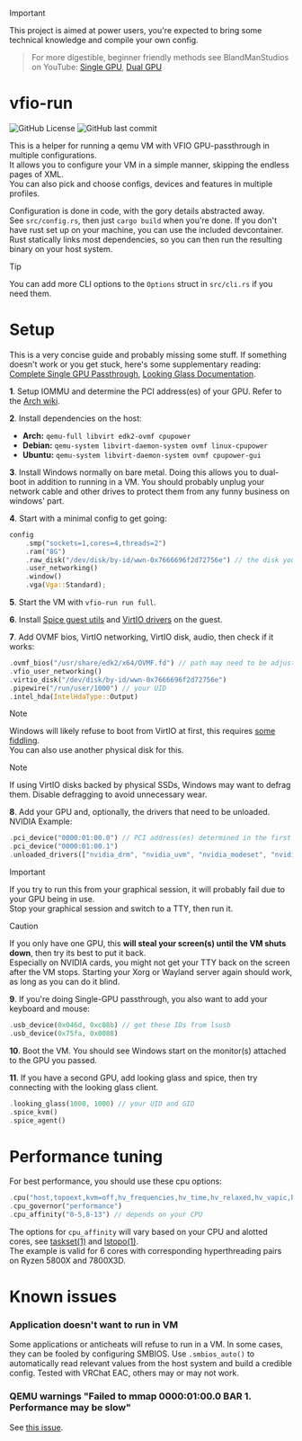 > [!IMPORTANT]
This project is aimed at power users, you're expected to bring some technical knowledge and compile your own config.  
> For more digestible, beginner friendly methods see BlandManStudios on YouTube: [Single GPU][single-gpu], [Dual GPU][multi-gpu]

[single-gpu]: https://www.youtube.com/watch?v=eTWf5D092VY
[multi-gpu]: https://www.youtube.com/watch?v=m8xj2Py8KPc

# vfio-run

![GitHub License](https://img.shields.io/github/license/thorio/vfio-run?style=flat-square)
![GitHub last commit](https://img.shields.io/github/last-commit/thorio/vfio-run?style=flat-square)

This is a helper for running a qemu VM with VFIO GPU-passthrough in multiple configurations.  
It allows you to configure your VM in a simple manner, skipping the endless pages of XML.  
You can also pick and choose configs, devices and features in multiple profiles.

Configuration is done in code, with the gory details abstracted away.  
See `src/config.rs`, then just `cargo build` when you're done. If you don't have rust set up on your machine, you can use the included devcontainer.  
Rust statically links most dependencies, so you can then run the resulting binary on your host system.

> [!TIP]
> You can add more CLI options to the `Options` struct in `src/cli.rs` if you need them.

# Setup
This is a very concise guide and probably missing some stuff. If something doesn't work or you get stuck, here's some supplementary reading: [Complete Single GPU Passthrough][single-gpu-passthrough], [Looking Glass Documentation][looking-glass].

**1**. Setup IOMMU and determine the PCI address(es) of your GPU. Refer to the [Arch wiki][iommu].

**2**. Install dependencies on the host:
- **Arch:** `qemu-full libvirt edk2-ovmf cpupower`
- **Debian:** `qemu-system libvirt-daemon-system ovmf linux-cpupower`
- **Ubuntu:** `qemu-system libvirt-daemon-system ovmf cpupower-gui`

**3**. Install Windows normally on bare metal. Doing this allows you to dual-boot in addition to running in a VM.
You should probably unplug your network cable and other drives to protect them from any funny business on windows' part.

**4**. Start with a minimal config to get going:
```rust
config
	.smp("sockets=1,cores=4,threads=2")
	.ram("8G")
	.raw_disk("/dev/disk/by-id/wwn-0x7666696f2d72756e") // the disk you installed Windows on
	.user_networking()
	.window()
	.vga(Vga::Standard);
```

**5**. Start the VM with `vfio-run run full`.

**6**. Install [Spice guest utils][spice-guest-utils] and [VirtIO drivers][virtio-win] on the guest.

**7**. Add OVMF bios, VirtIO networking, VirtIO disk, audio, then check if it works:
```rust
.ovmf_bios("/usr/share/edk2/x64/OVMF.fd") // path may need to be adjusted
.vfio_user_networking()
.virtio_disk("/dev/disk/by-id/wwn-0x7666696f2d72756e")
.pipewire("/run/user/1000") // your UID
.intel_hda(IntelHdaType::Output)
```

> [!NOTE]
> Windows will likely refuse to boot from VirtIO at first, this requires [some fiddling][virtio-dummy-disk].  
> You can also use another physical disk for this.

> [!NOTE]
> If using VirtIO disks backed by physical SSDs, Windows may want to defrag them. Disable defragging to avoid unnecessary wear.

**8**. Add your GPU and, optionally, the drivers that need to be unloaded. NVIDIA Example:
```rust
.pci_device("0000:01:00.0") // PCI address(es) determined in the first step
.pci_device("0000:01:00.1")
.unloaded_drivers(["nvidia_drm", "nvidia_uvm", "nvidia_modeset", "nvidia"])
```

> [!IMPORTANT]
> If you try to run this from your graphical session, it will probably fail due to your GPU being in use.  
> Stop your graphical session and switch to a TTY, then run it.  

> [!CAUTION]
> If you only have one GPU, this **will steal your screen(s) until the VM shuts down**, then try its best to put it back.  
> Especially on NVIDIA cards, you might not get your TTY back on the screen after the VM stops. Starting your Xorg or Wayland server again should work, as long as you can do it blind.

**9**. If you're doing Single-GPU passthrough, you also want to add your keyboard and mouse:
```rust
.usb_device(0x046d, 0xc08b) // get these IDs from lsusb
.usb_device(0x75fa, 0x0088)
```

**10**. Boot the VM. You should see Windows start on the monitor(s) attached to the GPU you passed.

**11**. If you have a second GPU, add looking glass and spice, then try connecting with the looking glass client.
```rust
.looking_glass(1000, 1000) // your UID and GID
.spice_kvm()
.spice_agent()
```

[single-gpu-passthrough]: https://github.com/QaidVoid/Complete-Single-GPU-Passthrough
[looking-glass]: https://looking-glass.io/docs/B6/install/
[iommu]: https://wiki.archlinux.org/title/PCI_passthrough_via_OVMF
[spice-guest-utils]: https://www.spice-space.org/download/windows/spice-guest-tools/spice-guest-tools-latest.exe
[virtio-win]: https://fedorapeople.org/groups/virt/virtio-win/direct-downloads/stable-virtio/virtio-win.iso
[virtio-dummy-disk]: https://forum.proxmox.com/threads/vm-wont-start-after-disk-set-to-virtio.94646/

# Performance tuning

For best performance, you should use these cpu options:
```rust
.cpu("host,topoext,kvm=off,hv_frequencies,hv_time,hv_relaxed,hv_vapic,hv_spinlocks=0x1fff,hv_vendor_id=thisisnotavm")
.cpu_governor("performance")
.cpu_affinity("0-5,8-13") // depends on your CPU
```

The options for `cpu_affinity` will vary based on your CPU and alotted cores, see [taskset(1)][taskset] and [lstopo(1)][lstopo].  
The example is valid for 6 cores with corresponding hyperthreading pairs on Ryzen 5800X and 7800X3D.

[taskset]: https://man7.org/linux/man-pages/man1/taskset.1.html
[lstopo]: https://linux.die.net/man/1/lstopo

# Known issues

### Application doesn't want to run in VM

Some applications or anticheats will refuse to run in a VM. In some cases, they can be fooled by configuring SMBIOS. Use `.smbios_auto()` to automatically read relevant values from the host system and build a credible config. Tested with VRChat EAC, others may or may not work.

### QEMU warnings "Failed to mmap 0000:01:00.0 BAR 1. Performance may be slow"
See [this issue](https://github.com/thorio/vfio-run/issues/1).
